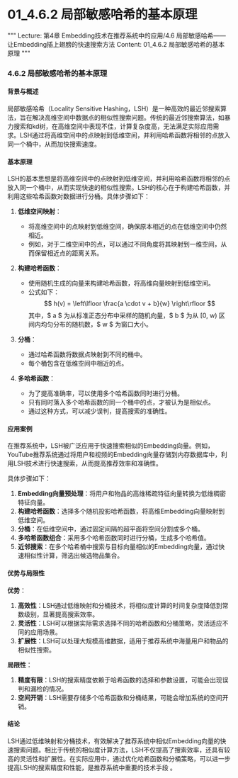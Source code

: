 # 01_4.6.2 局部敏感哈希的基本原理

"""
Lecture: 第4章 Embedding技术在推荐系统中的应用/4.6 局部敏感哈希——让Embedding插上翅膀的快速搜索方法
Content: 01_4.6.2 局部敏感哈希的基本原理
"""

### 4.6.2 局部敏感哈希的基本原理

#### 背景与概述

局部敏感哈希（Locality Sensitive Hashing，LSH）是一种高效的最近邻搜索算法，旨在解决高维空间中数据点的相似性搜索问题。传统的最近邻搜索算法，如暴力搜索和kd树，在高维空间中表现不佳，计算复杂度高，无法满足实际应用需求。LSH通过将高维空间中的点映射到低维空间，并利用哈希函数将相邻的点放入同一个桶中，从而加快搜索速度。

#### 基本原理

LSH的基本思想是将高维空间中的点映射到低维空间，并利用哈希函数将相邻的点放入同一个桶中，从而实现快速的相似性搜索。LSH的核心在于构建哈希函数，并利用这些哈希函数对数据进行分桶。具体步骤如下：

1. **低维空间映射**：
   - 将高维空间中的点映射到低维空间，确保原本相近的点在低维空间中仍然相近。
   - 例如，对于二维空间中的点，可以通过不同角度将其映射到一维空间，从而保留相近点的距离关系。

2. **构建哈希函数**：
   - 使用随机生成的向量来构建哈希函数，将高维向量映射到低维空间。
   - 公式如下：
     $$ h(v) = \left\lfloor \frac{a \cdot v + b}{w} \right\rfloor $$
     其中，$ a $ 为从标准正态分布中采样的随机向量，$ b $ 为从 [0, w) 区间内均匀分布的随机数，$ w $ 为窗口大小。

3. **分桶**：
   - 通过哈希函数将数据点映射到不同的桶中。
   - 每个桶包含在低维空间中相近的点。

4. **多哈希函数**：
   - 为了提高准确率，可以使用多个哈希函数同时进行分桶。
   - 只有同时落入多个哈希函数的同一个桶中的点，才被认为是相似点。
   - 通过这种方式，可以减少误判，提高搜索的准确性。

#### 应用案例

在推荐系统中，LSH被广泛应用于快速搜索相似的Embedding向量。例如，YouTube推荐系统通过将用户和视频的Embedding向量存储到内存数据库中，利用LSH技术进行快速搜索，从而提高推荐效率和准确性。

具体步骤如下：

1. **Embedding向量预处理**：将用户和物品的高维稀疏特征向量转换为低维稠密特征向量。
2. **构建哈希函数**：选择多个随机投影哈希函数，将高维Embedding向量映射到低维空间。
3. **分桶**：在低维空间中，通过固定间隔的超平面将空间分割成多个桶。
4. **多哈希函数组合**：采用多个哈希函数同时进行分桶，生成多个哈希值。
5. **近邻搜索**：在多个哈希桶中搜索与目标向量相似的Embedding向量，通过快速相似性计算，筛选出候选物品集合。

#### 优势与局限性

**优势**：
1. **高效性**：LSH通过低维映射和分桶技术，将相似度计算的时间复杂度降低到常数级别，显著提高搜索效率。
2. **灵活性**：LSH可以根据实际需求选择不同的哈希函数和分桶策略，灵活适应不同的应用场景。
3. **扩展性**：LSH可以处理大规模高维数据，适用于推荐系统中海量用户和物品的相似性搜索。

**局限性**：
1. **精度有限**：LSH的搜索精度依赖于哈希函数的选择和参数设置，可能会出现误判和漏检的情况。
2. **空间开销**：LSH需要存储多个哈希函数和分桶结果，可能会增加系统的空间开销。

#### 结论

LSH通过低维映射和分桶技术，有效解决了推荐系统中相似Embedding向量的快速搜索问题。相比于传统的相似度计算方法，LSH不仅提高了搜索效率，还具有较高的灵活性和扩展性。在实际应用中，通过优化哈希函数和分桶策略，可以进一步提高LSH的搜索精度和性能，是推荐系统中重要的技术手段   。
